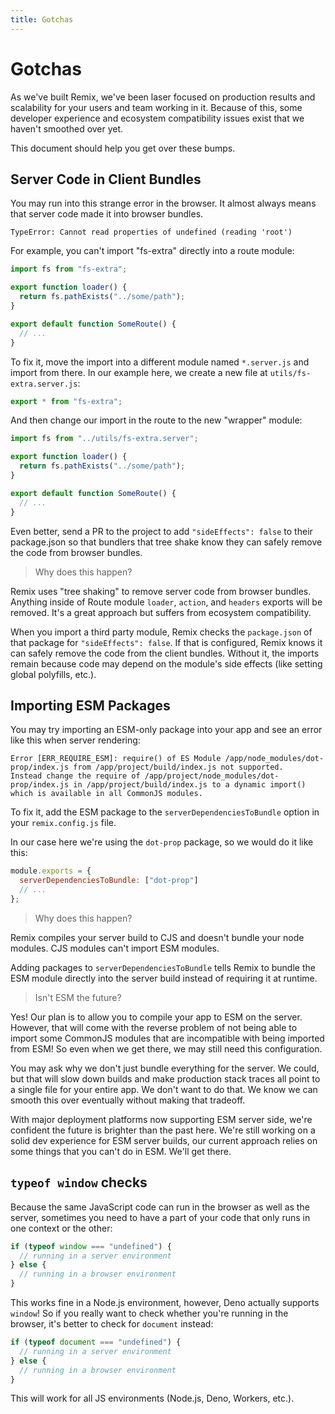 ```yaml
---
title: Gotchas
---
```


# Gotchas

As we've built Remix, we've been laser focused on production results and scalability for your users and team working in it. Because of this, some developer experience and ecosystem compatibility issues exist that we haven't smoothed over yet.

This document should help you get over these bumps.

## Server Code in Client Bundles

You may run into this strange error in the browser. It almost always means that server code made it into browser bundles.

```
TypeError: Cannot read properties of undefined (reading 'root')
```

For example, you can't import "fs-extra" directly into a route module:

```js lines=[1] filename=app/routes/index.jsx bad
import fs from "fs-extra";

export function loader() {
  return fs.pathExists("../some/path");
}

export default function SomeRoute() {
  // ...
}
```

To fix it, move the import into a different module named `*.server.js` and import from there. In our example here, we create a new file at `utils/fs-extra.server.js`:

```js filename=app/utils/fs-extra.server.js
export * from "fs-extra";
```

And then change our import in the route to the new "wrapper" module:

```js lines=[1] filename=app/routes/index.jsx
import fs from "../utils/fs-extra.server";

export function loader() {
  return fs.pathExists("../some/path");
}

export default function SomeRoute() {
  // ...
}
```

Even better, send a PR to the project to add `"sideEffects": false` to their package.json so that bundlers that tree shake know they can safely remove the code from browser bundles.

> Why does this happen?

Remix uses "tree shaking" to remove server code from browser bundles. Anything inside of Route module `loader`, `action`, and `headers` exports will be removed. It's a great approach but suffers from ecosystem compatibility.

When you import a third party module, Remix checks the `package.json` of that package for `"sideEffects": false`. If that is configured, Remix knows it can safely remove the code from the client bundles. Without it, the imports remain because code may depend on the module's side effects (like setting global polyfills, etc.).

## Importing ESM Packages

You may try importing an ESM-only package into your app and see an error like this when server rendering:

```
Error [ERR_REQUIRE_ESM]: require() of ES Module /app/node_modules/dot-prop/index.js from /app/project/build/index.js not supported.
Instead change the require of /app/project/node_modules/dot-prop/index.js in /app/project/build/index.js to a dynamic import() which is available in all CommonJS modules.
```

To fix it, add the ESM package to the `serverDependenciesToBundle` option in your `remix.config.js` file.

In our case here we're using the `dot-prop` package, so we would do it like this:

```js filename=remix.config.js
module.exports = {
  serverDependenciesToBundle: ["dot-prop"]
  // ...
};
```

> Why does this happen?

Remix compiles your server build to CJS and doesn't bundle your node modules. CJS modules can't import ESM modules.

Adding packages to `serverDependenciesToBundle` tells Remix to bundle the ESM module directly into the server build instead of requiring it at runtime.

> Isn't ESM the future?

Yes! Our plan is to allow you to compile your app to ESM on the server. However, that will come with the reverse problem of not being able to import some CommonJS modules that are incompatible with being imported from ESM! So even when we get there, we may still need this configuration.

You may ask why we don't just bundle everything for the server. We could, but that will slow down builds and make production stack traces all point to a single file for your entire app. We don't want to do that. We know we can smooth this over eventually without making that tradeoff.

With major deployment platforms now supporting ESM server side, we're confident the future is brighter than the past here. We're still working on a solid dev experience for ESM server builds, our current approach relies on some things that you can't do in ESM. We'll get there.

## `typeof window` checks

Because the same JavaScript code can run in the browser as well as the server, sometimes you need to have a part of your code that only runs in one context or the other:

```ts bad
if (typeof window === "undefined") {
  // running in a server environment
} else {
  // running in a browser environment
}
```

This works fine in a Node.js environment, however, Deno actually supports `window`! So if you really want to check whether you're running in the browser, it's better to check for `document` instead:

```ts good
if (typeof document === "undefined") {
  // running in a server environment
} else {
  // running in a browser environment
}
```

This will work for all JS environments (Node.js, Deno, Workers, etc.).

[esbuild]: https://esbuild.github.io/
